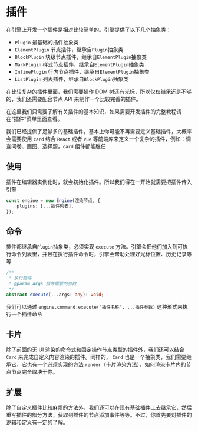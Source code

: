 # 插件

在引擎上开发一个插件是相对比较简单的。引擎提供了以下几个抽象类：

-   `Plugin` 最基础的插件抽象类
-   `ElementPlugin` 节点插件，继承自`Plugin`抽象类
-   `BlockPlugin` 块级节点插件，继承自`ElementPlugin`抽象类
-   `MarkPlugin` 样式节点插件，继承自`ElementPlugin`抽象类
-   `InlinePlugin` 行内节点插件，继承自`ElementPlugin`抽象类
-   `ListPlugin` 列表插件，继承自`BlockPlugin`抽象类

在比较复杂的插件里面，我们需要操作 DOM 树还有光标，所以仅仅继承还是不够的，我们还需要配合节点 API 来制作一个比较完善的插件。

在这里我们只需要了解有关插件的基本知识，如果需要开发插件的完整教程请在"插件"菜单里面查看。

我们已经提供了足够多的基础插件，基本上你可能不再需要定义基础插件，大概率会需要使用 `card` 结合 `React` 或者 `Vue` 等前端库来定义一个复杂的插件，例如：调查问卷、画图、选择题，`card` 组件都能胜任

## 使用

插件在编辑器实例化时，就会初始化插件。所以我们得在一开始就需要把插件传入引擎

```ts
const engine = new Engine(渲染节点, {
	plugins: [...插件列表],
});
```

## 命令

插件都继承自`Plugin`抽象类，必须实现 `execute` 方法。引擎会把他们加入到可执行命令列表里，并且在执行插件命令时，引擎会帮助处理好光标位置、历史记录等等

```ts
/**
 * 执行插件
 * @param args 插件需要的参数
 */
abstract execute(...args: any): void;
```

我们可以通过 `engine.command.execute("插件名称", ...插件参数)` 这种形式来执行一个插件命令

## 卡片

除了前面的无 UI 渲染的命令式和固定操作节点类型的插件外，我们还可以结合 `Card` 来完成自定义内容渲染的插件。同样的， `Card` 也是一个抽象类，我们需要继承它，它也有一个必须实现的方法 `render`（卡片渲染方法），如何渲染卡片内的节点节点完全取决于你。

## 扩展

除了自定义插件比较麻烦的方法外，我们还可以在现有基础插件上去继承它，然后重写插件的部分方法，获取到插件的节点添加事件等等。不过，你首先要对插件的逻辑和定义有一定的了解。
